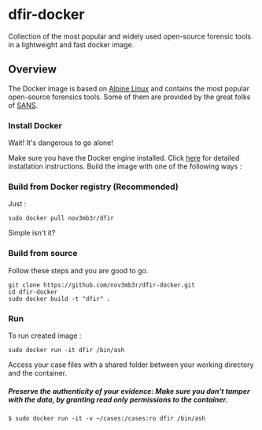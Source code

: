 # dfir-docker
Collection of the most popular and widely used open-source forensic tools in a lightweight and fast docker image.

## Overview
The Docker image is based on [Alpine Linux](https://hub.docker.com/_/alpine/) and contains the most popular open-source forensics tools. 
Some of them are provided by the great folks of [SANS](https://github.com/sans-dfir). 

### Install Docker
Wait! It's dangerous to go alone! 

Make sure you have the Docker engine installed. Click [here](https://docs.docker.com/install/) for detailed installation instructions.
Build the image with one of the following ways :

### Build from Docker registry (Recommended)
Just :
```
sudo docker pull nov3mb3r/dfir
```
Simple isn't it?

### Build from source
Follow these steps and you are good to go.
```
git clone https://github.com/nov3mb3r/dfir-docker.git
cd dfir-docker
sudo docker build -t "dfir" .
```

### Run 
To run created image :
```
sudo docker run -it dfir /bin/ash
```
Access your case files with a shared folder between your working directory and the container.

##### Preserve the authenticity of your evidence: Make sure you don't tamper with the data, by granting read only permissions to the container. 
```
$ sudo docker run -it -v ~/cases:/cases:ro dfir /bin/ash 
```
